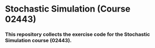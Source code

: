 # Stochastic Simulation (Course 02443)
### This repository collects the exercise code for the Stochastic Simulation course (02443).
